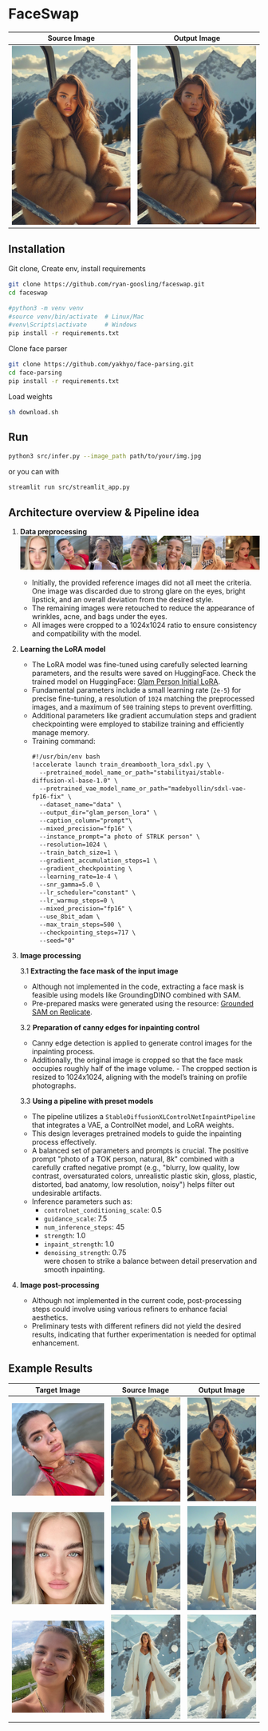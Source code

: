 # FaceSwap
| Source Image  | Output Image    |
|---------------|-----------------|
| ![target](assets/image1.jpg)   | ![output](assets/result1.jpg)  |
## Installation

Git clone, Create env, install requirements
```bash
git clone https://github.com/ryan-goosling/faceswap.git
cd faceswap
```
```bash
#python3 -m venv venv
#source venv/bin/activate  # Linux/Mac
#venv\Scripts\activate     # Windows
pip install -r requirements.txt
```
Clone face parser
```bash
git clone https://github.com/yakhyo/face-parsing.git
cd face-parsing
pip install -r requirements.txt
```
Load weights
```bash
sh download.sh
```
## Run

```bash
python3 src/infer.py --image_path path/to/your/img.jpg 
```
or you can with
```bash
streamlit run src/streamlit_app.py 
```

## Architecture overview & Pipeline idea

1. **Data preprocessing**
![Image Preprocessed](assets/image_preprocessing.jpg)
   - Initially, the provided reference images did not all meet the criteria. One image was discarded due to strong glare on the eyes, bright lipstick, and an overall deviation from the desired style.
   - The remaining images were retouched to reduce the appearance of wrinkles, acne, and bags under the eyes.
   - All images were cropped to a 1024x1024 ratio to ensure consistency and compatibility with the model.

3. **Learning the LoRA model**  
   - The LoRA model was fine-tuned using carefully selected learning parameters, and the results were saved on HuggingFace.
   Check the trained model on HuggingFace: [Glam Person Initial LoRA](https://huggingface.co/biglebowski/glam_person_initial).
   - Fundamental parameters include a small learning rate (`2e-5`) for precise fine-tuning, a resolution of `1024` matching the preprocessed images, and a maximum of `500` training steps to prevent overfitting.
   - Additional parameters like gradient accumulation steps and gradient checkpointing were employed to stabilize training and efficiently manage memory.
   - Training command:
     ```
     #!/usr/bin/env bash
     !accelerate launch train_dreambooth_lora_sdxl.py \
       --pretrained_model_name_or_path="stabilityai/stable-diffusion-xl-base-1.0" \
       --pretrained_vae_model_name_or_path="madebyollin/sdxl-vae-fp16-fix" \
       --dataset_name="data" \
       --output_dir="glam_person_lora" \
       --caption_column="prompt"\
       --mixed_precision="fp16" \
       --instance_prompt="a photo of STRLK person" \
       --resolution=1024 \
       --train_batch_size=1 \
       --gradient_accumulation_steps=1 \
       --gradient_checkpointing \
       --learning_rate=1e-4 \
       --snr_gamma=5.0 \
       --lr_scheduler="constant" \
       --lr_warmup_steps=0 \
       --mixed_precision="fp16" \
       --use_8bit_adam \
       --max_train_steps=500 \
       --checkpointing_steps=717 \
       --seed="0"
     ```

5. **Image processing**

   3.1 **Extracting the face mask of the input image**  
   - Although not implemented in the code, extracting a face mask is feasible using models like GroundingDINO combined with SAM.
   - Pre-prepared masks were generated using the resource: [Grounded SAM on Replicate](https://replicate.com/schananas/grounded_sam).

   3.2 **Preparation of canny edges for inpainting control**  
   - Canny edge detection is applied to generate control images for the inpainting process.
   - Additionally, the original image is cropped so that the face mask occupies roughly half of the image volume.       - The cropped section is resized to 1024x1024, aligning with the model’s training on profile photographs.

   3.3 **Using a pipeline with preset models**  
   - The pipeline utilizes a `StableDiffusionXLControlNetInpaintPipeline` that integrates a VAE, a ControlNet model, and LoRA weights.
   - This design leverages pretrained models to guide the inpainting process effectively.
   - A balanced set of parameters and prompts is crucial. The positive prompt "photo of a TOK person, natural, 8k" combined with a carefully crafted negative prompt (e.g., "blurry, low quality, low contrast, oversaturated colors, unrealistic plastic skin, gloss, plastic, distorted, bad anatomy, low resolution, noisy") helps filter out undesirable artifacts.
   - Inference parameters such as:
     - `controlnet_conditioning_scale`: 0.5
     - `guidance_scale`: 7.5
     - `num_inference_steps`: 45
     - `strength`: 1.0
     - `inpaint_strength`: 1.0
     - `denoising_strength`: 0.75  
     were chosen to strike a balance between detail preservation and smooth inpainting.

6. **Image post-processing**  
   - Although not implemented in the current code, post-processing steps could involve using various refiners to enhance facial aesthetics.
   - Preliminary tests with different refiners did not yield the desired results, indicating that further experimentation is needed for optimal enhancement.


## Example Results

| Target Image                    | Source Image                    | Output Image                    |
|---------------------------------|---------------------------------|---------------------------------|
| ![source](assets/target1.jpg)    | ![target](assets/image1.jpg)   | ![output](assets/result1.jpg)  |
| ![source](assets/target2.jpg)    | ![target](assets/image2.jpg)   | ![output](assets/result2.jpg)  |
| ![source](assets/target3.jpg)    | ![target](assets/image3.jpg)   | ![output](assets/result3.jpg)  |


